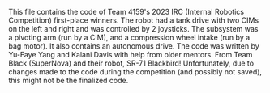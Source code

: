 This file contains the code of Team 4159's 2023 IRC (Internal Robotics Competition) first-place winners.
The robot had a tank drive with two CIMs on the left and right and was controlled by 2 joysticks. 
The subsystem was a pivoting arm (run by a CIM), and a compression wheel intake (run by a bag motor). 
It also contains an autonomous drive. 
The code was written by Yu-Faye Yang and Kalani Davis with help from older mentors. 
From Team Black (SuperNova) and their robot, SR-71 Blackbird! 
Unfortunately, due to changes made to the code during the competition (and possibly not saved), this might not be the finalized code. 
